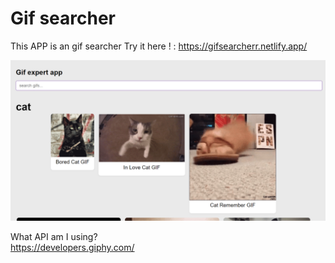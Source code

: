 # Gif searcher 

This APP is an gif searcher
Try it here ! : https://gifsearcherr.netlify.app/ 

![movie](https://github.com/DavidLuques/GifsSeacher/blob/main/gif-App/2023-12-29%2010_52_47-.png)

What API am I using?  
https://developers.giphy.com/
